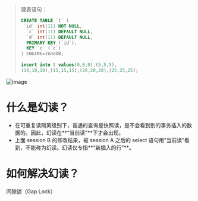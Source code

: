 


> 建表语句：
> 
> ```sql
> CREATE TABLE `t` (
>  `id` int(11) NOT NULL,
>   `c` int(11) DEFAULT NULL,
>   `d` int(11) DEFAULT NULL,
>   PRIMARY KEY (`id`),
>   KEY `c` (`c`)
> ) ENGINE=InnoDB;
>  
> insert into t values(0,0,0),(5,5,5),
> (10,10,10),(15,15,15),(20,20,20),(25,25,25);
> ```

![image](https://github.com/ProgrammerGoGo/document/assets/98639494/87c48f76-0c52-4cfd-b935-cbfd38539a82)


# 什么是幻读？

* 在可重复读隔离级别下，普通的查询是快照读，是不会看到别的事务插入的数据的。因此，幻读在**“当前读”**下才会出现。
* 上面 session B 的修改结果，被 session A 之后的 select 语句用“当前读”看到，不能称为幻读。幻读仅专指**“新插入的行”**。


# 如何解决幻读？

间隙锁（Gap Lock）






